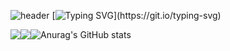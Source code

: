 ![header](https://capsule-render.vercel.app/api?type=waving&color=6994CDEE&text=&animation=twinkling&height=80)
[![Typing SVG](https://readme-typing-svg.demolab.com?font=Alkatra&weight=500&size=45&duration=3500&pause=3&color=6994CDEE&center=false&vCenter=false&multiline=true&repeat=true&width=1000&height=100&lines=Welcome+to+clfr's+GitHub!)](https://git.io/typing-svg)

<a href="https://www.notion.so/f6aad20013564195b080ddc97f469e7f?pvs=4" target="_blank" style="float:left"><img src="https://img.shields.io/badge/NOTION-000000?style=flat-square&logo=Notion&logoColor=white"/></a>
<a href="https://github.com/clfr1234" target="_blank" style="float:left"><img src="https://img.shields.io/badge/github-181717?style=flat-square&logo=github&logoColor=white"/></a>


![Anurag's GitHub stats](https://github-readme-stats.vercel.app/api?username=clfr1234&show_icons=true&theme=radical)
